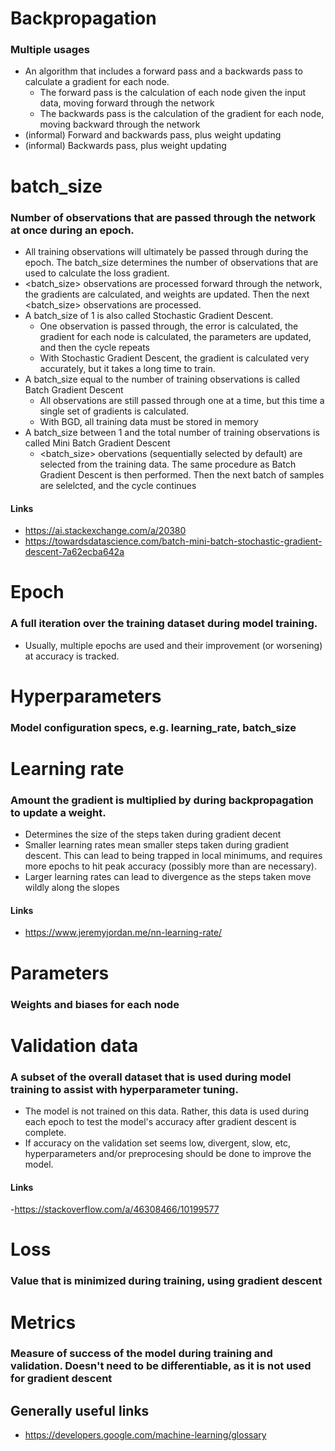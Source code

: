 # Backpropagation
### Multiple usages
- An algorithm that includes a forward pass and a backwards pass to calculate a gradient for each node.
  - The forward pass is the calculation of each node given the input data, moving forward through the network
  - The backwards pass is the calculation of the gradient for each node, moving backward through the network
- (informal) Forward and backwards pass, plus weight updating
- (informal) Backwards pass, plus weight updating

# batch_size
### Number of observations that are passed through the network at once during an epoch. 
- All training observations will ultimately be passed through during the epoch. The batch_size determines the number of observations that are used to calculate the loss gradient.
- <batch_size> observations are processed forward through the network, the gradients are calculated, and weights are updated. Then the next <batch_size> observations are processed. 
- A batch_size of 1 is also called Stochastic Gradient Descent. 
  - One observation is passed through, the error is calculated, the gradient for each node is calculated, the parameters are updated, and then the cycle repeats
  - With Stochastic Gradient Descent, the gradient is calculated very accurately, but it takes a long time to train. 
- A batch_size equal to the number of training observations is called Batch Gradient Descent
  - All observations are still passed through one at a time, but this time a single set of gradients is calculated.
  - With BGD, all training data must be stored in memory
- A batch_size between 1 and the total number of training observations is called Mini Batch Gradient Descent
  - <batch_size> obervations (sequentially selected by default) are selected from the training data. The same procedure as Batch Gradient Descent is then performed. Then the next batch of samples are selelcted, and the cycle continues
#### Links
- https://ai.stackexchange.com/a/20380
- https://towardsdatascience.com/batch-mini-batch-stochastic-gradient-descent-7a62ecba642a

# Epoch
### A full iteration over the training dataset during model training.
- Usually, multiple epochs are used and their improvement (or worsening) at accuracy is tracked. 

# Hyperparameters
### Model configuration specs, e.g. learning_rate, batch_size

# Learning rate
### Amount the gradient is multiplied by during backpropagation to update a weight.
- Determines the size of the steps taken during gradient decent
- Smaller learning rates mean smaller steps taken during gradient descent. This can lead to being trapped in local minimums, and requires more epochs to hit peak accuracy (possibly more than are necessary). 
- Larger learning rates can lead to divergence as the steps taken move wildly along the slopes
#### Links
- https://www.jeremyjordan.me/nn-learning-rate/

# Parameters
### Weights and biases for each node

# Validation data
### A subset of the overall dataset that is used during model training to assist with hyperparameter tuning. 
- The model is not trained on this data. Rather, this data is used during each epoch to test the model's accuracy after gradient descent is complete.
- If accuracy on the validation set seems low, divergent, slow, etc, hyperparameters and/or preprocesing should be done to improve the model.
#### Links
-https://stackoverflow.com/a/46308466/10199577

# Loss
### Value that is minimized during training, using gradient descent

# Metrics
### Measure of success of the model during training and validation. Doesn't need to be differentiable, as it is not used for gradient descent


## Generally useful links
- https://developers.google.com/machine-learning/glossary